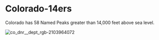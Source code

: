 # Colorado-14ers

Colorado has 58 Named Peaks greater than 14,000 feet above sea level.

![co_dnr__dept_rgb-2103964072](https://github.com/user-attachments/assets/63c538f7-867c-4977-b5e3-fa18de18dde4)
